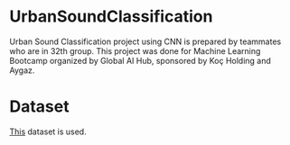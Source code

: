 # UrbanSoundClassification
Urban Sound Classification project using CNN is prepared by teammates who are in 32th group. This project was done for Machine Learning Bootcamp organized by Global AI Hub, sponsored by Koç Holding and Aygaz.


# Dataset
[This](https://urbansounddataset.weebly.com/urbansound8k.html) dataset is used. 
